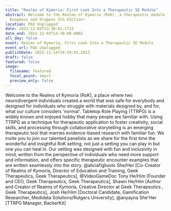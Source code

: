 ```yaml
---
title: "Realms of Kymoria: First Look Into a Therapeutic 5E Module"
abstract: Welcome to the Realms of Kymoria (RoK), a therapeutic module for
  Dungeons and Dragons 5th Edition!
location: PAX Unplugged
date: 2022-12-03T13:30:01.171Z
date_end: 2022-12-03T14:30:00.000Z
all_day: false
event: Realms of Kymoria, First Look Into a Therapeutic 5E Module
event_url: PAX Unplugged
publishDate: 2022-11-14T18:59:01.202Z
draft: false
featured: false
image:
  filename: featured
  focal_point: Smart
  preview_only: false
---
```

Welcome to the Realms of Kymoria (RoK), a place where two neurodivergent individuals created a world that was safe for everybody and designed for individuals who struggle with materials designed by, and for, what our culture considers 'normal'. Tabletop Role Playing (TTRPG) is a widely known and enjoyed hobby that many people are familiar with. Using TTRPG as a technique for therapeutic application to foster creativity, social skills, and processing through collaborative storytelling is an emerging therapeutic tool that marries evidence-based research with familiar fun. We invite you to join our talented panelists as we share for the first time the wonderful and insightful RoK setting, not just a setting you can play in but one you can heal in. Our setting was designed with fun and inclusivity in mind, written from the perspective of individuals who need more support and information, and offers specific therapeutic encounter examples that are written seamlessly into the story.
@aliciafigliuolo She/Her \[Co-Creator of Realms of Kymoria, Director of Education and Training, Geek Therapeutics, Geek Therapeutics], @VideoGameDoc Tony He/Him \[Founder and CEO, Geek Therapeutics, Geek Therapeutics], Shawn He/Him \[Author and Creator of Realms of Kymoria, Creative Director at Geek Therapeutics , Geek Therapeutics], Josh He/Him \[Doctoral Candidate, Gamification Researcher, Medidata Solutions/Rutgers University], @anyayna She'Her \[TTRPG Manager, BackerKit]